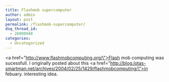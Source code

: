 ```yaml
---
title: Flashmob supercomputer
author: admin
layout: post
permalink: /flashmob-supercomputer/
dsq_thread_id:
  - 26008948
categories:
  - Uncategorized
---
```

<a href=\"http://www.flashmobcomputing.org/\">Flash mob computing</a> was sucessfull. I originally posted about this <a href=\"http://blog.lotas-smartman.net/archives/2004/02/25/1429/flashmobcomputing/\">in febuary</a>. interesting idea.